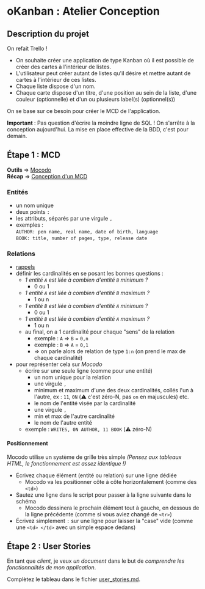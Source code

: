 # oKanban : Atelier Conception

## Description du projet

On refait Trello !

- On souhaite créer une application de type Kanban où il est possible de créer des cartes à l'intérieur de listes.
- L'utilisateur peut créer autant de listes qu'il désire et mettre autant de cartes à l'intérieur de ces listes.
- Chaque liste dispose d'un nom.
- Chaque carte dispose d'un titre, d'une position au sein de la liste, d'une couleur (optionnelle) et d'un ou plusieurs label(s) (optionnel(s))

On se base sur ce besoin pour créer le MCD de l'application.

**Important** : Pas question d'écrire la moindre ligne de SQL ! On s'arrête à la conception aujourd'hui. La mise en place effective de la BDD, c'est pour demain.

## Étape 1 : MCD

**Outils** => [Mocodo](http://mocodo.wingi.net/)  
**Récap** => [Conception d'un MCD](https://github.com/O-clock-Alumni/fiches-recap/blob/master/bdd/conception-03-mcd.md)

### Entités

- un nom unique
- deux points `:`
- les attributs, séparés par une virgule `,`
- exemples :  
`AUTHOR: pen name, real name, date of birth, language`  
`BOOK: title, number of pages, type, release date`

### Relations

- [rappels](https://github.com/O-clock-Alumni/fiches-recap/blob/master/bdd/conception-03-mcd.md#cardinalit%C3%A9s)
- définir les cardinalités en se posant les bonnes questions :
  - _1 entité `A` est liée à combien d'entité `B` minimum ?_
    - 0 ou 1
  - _1 entité `A` est liée à combien d'entité `B` maximum ?_
    - 1 ou n
  - _1 entité `B` est liée à combien d'entité `A` minimum ?_
    - 0 ou 1
  - _1 entité `B` est liée à combien d'entité `A` maximum ?_
    - 1 ou n
  - au final, on a 1  cardinalité pour chaque "sens" de la relation
    - exemple : `A` => `B` = `0,n`
    - exemple : `B` => `A` = `0,1`
    - => on parle alors de relation de type `1:n` (on prend le max de chaque cardinalité)
- pour représenter cela sur _Mocodo_
  - écrire sur une seule ligne (comme pour une entité)
    - un nom unique pour la relation
    - une virgule `,`
    - minimum et maximum d'une des deux cardinalités, collés l'un à l'autre, ex : `11`, `0N` (:warning: c'est zéro-N, pas `on` en majuscules) etc.
    - le nom de l'entité visée par la cardinalité
    - une virgule `,`
    - min et max de l'autre cardinalité
    - le nom de l'autre entité
  - exemple : `WRITES, 0N AUTHOR, 11 BOOK` (:warning: zéro-N)

#### Positionnement

Mocodo utilise un système de grille très simple _(Pensez aux tableaux HTML, le fonctionnement est assez identique !)_

- Écrivez chaque élément (entité ou relation) sur une ligne dédiée
  - Mocodo va les positionner côte à côte horizontalement (comme des `<td>`)
- Sautez une ligne dans le script pour passer à la ligne suivante dans le schéma
  - Mocodo dessinera le prochain élément tout à gauche, en dessous de la ligne précédente (comme si vous aviez changé de `<tr>`)
- Écrivez simplement `:` sur une ligne pour laisser la "case" vide (comme une `<td> </td>` avec un simple espace dedans)

## Étape 2 : User Stories

En tant que _client_, je veux _un document_ dans le but de _comprendre les fonctionnalités de mon application_.

Complètez le tableau dans le fichier [user_stories.md](./user_stories.md).
